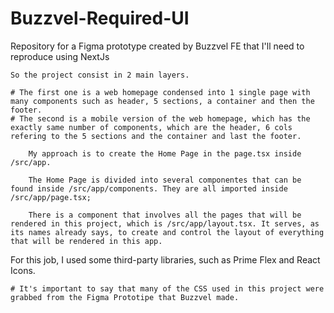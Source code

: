 # Buzzvel-Required-UI
Repository for a Figma prototype created by Buzzvel FE that I'll need to reproduce using NextJs


    So the project consist in 2 main layers.

    # The first one is a web homepage condensed into 1 single page with many components such as header, 5 sections, a container and then the footer.
    # The second is a mobile version of the web homepage, which has the exactly same number of components, which are the header, 6 cols refering to the 5 sections and the container and last the footer.  

        My approach is to create the Home Page in the page.tsx inside /src/app.

        The Home Page is divided into several componentes that can be found inside /src/app/components. They are all imported inside /src/app/page.tsx; 

        There is a component that involves all the pages that will be rendered in this project, which is /src/app/layout.tsx. It serves, as its names already says, to create and control the layout of everything that will be rendered in this app. 

For this job, I used some third-party libraries, such as Prime Flex and React Icons.

    # It's important to say that many of the CSS used in this project were grabbed from the Figma Prototipe that Buzzvel made.